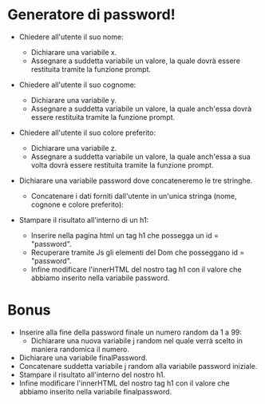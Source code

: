# Generatore di password!

- Chiedere all'utente il suo nome:
  - Dichiarare una variabile x.
  - Assegnare a suddetta variabile un valore, la quale dovrà essere restituita tramite la funzione prompt.

- Chiedere all'utente il suo cognome:
  - Dichiarare una variabile y.
  - Assegnare a suddetta variabile un valore, la quale anch'essa dovrà essere restituita tramite la funzione prompt.

- Chiedere all'utente il suo colore preferito:
   - Dichiarare una variabile z.
  - Assegnare a suddetta variabile un valore, la quale anch'essa a sua volta dovrà essere restituita tramite la funzione prompt.

- Dichiarare una variabile password dove concateneremo le tre stringhe.
   - Concatenare i dati forniti dall'utente in un'unica stringa (nome, cognone e colore preferito):

- Stampare il risultato all'interno di un h1:
  - Inserire nella pagina html un tag h1 che possegga un id = "password".
  - Recuperare tramite Js gli elementi del Dom che posseggano id = "password".
  - Infine modificare l'innerHTML del nostro tag h1 con il valore che abbiamo inserito nella variabile password.


  <!-- BONUS -->
# Bonus

- Inserire alla fine della password finale un numero random da 1 a 99:
  - Dichiarare una nuova variabile j random nel quale verrà scelto in maniera randomica il numero.
- Dichiarare una variabile finalPassword.
- Concatenare suddetta variabile j random alla variabile password iniziale.
- Stampare il risultato all'interno del nostro h1.
- Infine modificare l'innerHTML del nostro tag h1 con il valore che abbiamo inserito nella variabile finalpassword.